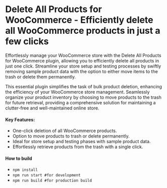 # Delete All Products for WooCommerce - Efficiently delete all WooCommerce products in just a few clicks

Effortlessly manage your WooCommerce store with the Delete All Products for WooCommerce plugin, allowing you to efficiently delete all products in just one click. Streamline your store setup and testing processes by swiftly removing sample product data with the option to either move items to the trash or delete them permanently.

This essential plugin simplifies the task of bulk product deletion, enhancing the efficiency of your WooCommerce store management. Seamlessly organize your product inventory by choosing to move products to the trash for future retrieval, providing a comprehensive solution for maintaining a clutter-free and well-maintained online store.

#### Key Features:

* One-click deletion of all WooCommerce products.
* Option to move products to trash or delete permanently.
* Ideal for store setup and testing phases with sample product data.
* Effortlessly retrieve products from the trash with a single click.

#### How to build
- `npm install`
- `npm run start #for development`
- `npm run build #for production build`